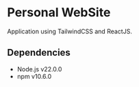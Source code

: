 # Personal WebSite

Application using TailwindCSS and ReactJS.

## Dependencies

- Node.js v22.0.0
- npm v10.6.0
